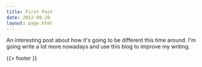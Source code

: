 ```yaml
---
title: First Post
date: 2012-08-20
layout: page.html
---
```


An interesting post about how it's going to be different this time around. I'm going write a lot more nowadays and use this blog to improve my writing.

{{> footer }}

